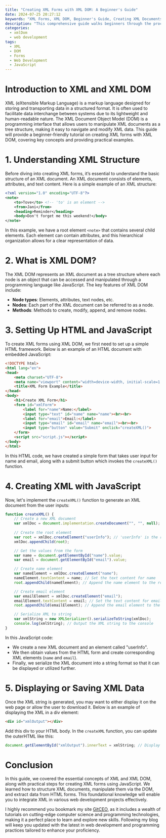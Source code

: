 ```yaml
---
title: "Creating XML Forms with XML DOM: A Beginner's Guide"
date: 2024-07-25 20:27:12
keywords: "XML Forms, XML DOM, Beginner's Guide, Creating XML Documents, Web Development"
description: "This comprehensive guide walks beginners through the process of creating XML forms using XML DOM. It covers the essential concepts of XML, the Document Object Model, and step-by-step instructions for building XML forms. The tutorial is designed to provide insight into XML's syntax, structure, and manipulation through JavaScript, making it an excellent resource for aspiring web developers. By the end of this guide, you will understand how XML can be effectively used in web applications to manage data representation and usability, enhancing your skill set in XML-based programming."
categories:
  - xmlDom
  - web development
tags:
  - XML
  - DOM
  - Forms
  - Web Development
  - JavaScript
---
```


# Introduction to XML and XML DOM

XML (eXtensible Markup Language) is a markup language designed for storing and transporting data in a structured format. It is often used to facilitate data interchange between systems due to its lightweight and human-readable nature. The XML Document Object Model (DOM) is a programming interface that allows users to manipulate XML documents as a tree structure, making it easy to navigate and modify XML data. This guide will provide a beginner-friendly tutorial on creating XML forms with XML DOM, covering key concepts and providing practical examples.

<!-- more -->

# 1. Understanding XML Structure

Before diving into creating XML forms, it’s essential to understand the basic structure of an XML document. An XML document consists of elements, attributes, and text content. Here is a simple example of an XML structure:

```xml
<?xml version="1.0" encoding="UTF-8"?>
<note>
    <to>Tove</to> <!-- 'to' is an element -->
    <from>Jani</from>
    <heading>Reminder</heading>
    <body>Don't forget me this weekend!</body>
</note>
```

In this example, we have a root element `<note>` that contains several child elements. Each element can contain attributes, and this hierarchical organization allows for a clear representation of data.

# 2. What is XML DOM?

The XML DOM represents an XML document as a tree structure where each node is an object that can be accessed and manipulated through a programming language like JavaScript. The key features of XML DOM include:

- **Node types**: Elements, attributes, text nodes, etc.
- **Nodes**: Each part of the XML document can be referred to as a node.
- **Methods**: Methods to create, modify, append, and remove nodes.

# 3. Setting Up HTML and JavaScript

To create XML forms using XML DOM, we first need to set up a simple HTML framework. Below is an example of an HTML document with embedded JavaScript:

```html
<!DOCTYPE html>
<html lang="en">
<head>
    <meta charset="UTF-8">
    <meta name="viewport" content="width=device-width, initial-scale=1.0">
    <title>XML Form Example</title>
</head>
<body>
    <h1>Create XML Form</h1>
    <form id="xmlForm">
        <label for="name">Name:</label>
        <input type="text" id="name" name="name"><br><br>
        <label for="email">Email:</label>
        <input type="email" id="email" name="email"><br><br>
        <input type="button" value="Submit" onclick="createXML()">
    </form>
    <script src="script.js"></script>
</body>
</html>
```

In this HTML code, we have created a simple form that takes user input for name and email, along with a submit button which invokes the `createXML()` function. 

# 4. Creating XML with JavaScript

Now, let's implement the `createXML()` function to generate an XML document from the user inputs:

```javascript
function createXML() {
    // Create a new XML document
    var xmlDoc = document.implementation.createDocument("", "", null);
    
    // Create the root element
    var root = xmlDoc.createElement("userInfo"); // 'userInfo' is the root element
    xmlDoc.appendChild(root);

    // Get the values from the form
    var name = document.getElementById("name").value;
    var email = document.getElementById("email").value;

    // Create name element
    var nameElement = xmlDoc.createElement("name");
    nameElement.textContent = name; // Set the text content for name
    root.appendChild(nameElement); // Append the name element to the root

    // Create email element
    var emailElement = xmlDoc.createElement("email");
    emailElement.textContent = email; // Set the text content for email
    root.appendChild(emailElement); // Append the email element to the root

    // Serialize XML to string
    var xmlString = new XMLSerializer().serializeToString(xmlDoc);
    console.log(xmlString); // Output the XML string to the console
}
```

In this JavaScript code:
- We create a new XML document and an element called "userInfo".
- We then obtain values from the HTML form and create corresponding XML elements (`name` and `email`).
- Finally, we serialize the XML document into a string format so that it can be displayed or utilized further.

# 5. Displaying or Saving XML Data

Once the XML string is generated, you may want to either display it on the web page or allow the user to download it. Below is an example of displaying the XML in a div element:

```html
<div id="xmlOutput"></div>
```

Add this div to your HTML body. In the `createXML` function, you can update the outerHTML like this:

```javascript
document.getElementById("xmlOutput").innerText = xmlString; // Display XML in the output div
```

# Conclusion

In this guide, we covered the essential concepts of XML and XML DOM, along with practical steps for creating XML forms using JavaScript. We learned how to structure XML documents, manipulate them via the DOM, and extract data from HTML forms. This foundational knowledge will enable you to integrate XML in various web development projects effectively. 

I highly recommend you bookmark my site [GitCEO](https://gitceo.com), as it includes a wealth of tutorials on cutting-edge computer science and programming technologies, making it a perfect place to learn and explore new skills. Following my blog will keep you updated with the latest in web development and programming practices tailored to enhance your proficiency.